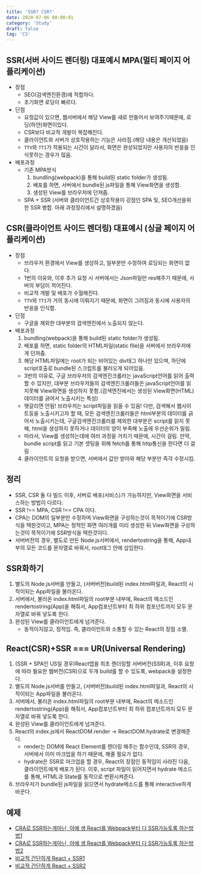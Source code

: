 ```yaml
---
title: 'SSR? CSR?'
date: 2020-07-06 00:00:01
category: 'Study'
draft: false
tag: 'CS'
---
```


## SSR(서버 사이드 렌더링) 대표예시 MPA(멀티 페이지 어플리케이션)

- 장점
  - SEO(검색엔진환경)에 적합하다.
  - 초기화면 로딩이 빠르다.
- 단점
  - 요청값이 있으면, 웹서버에서 해당 View를 새로 만들어서 보여주기때문에, 로딩(하얀)화면이있다.
  - CSR보다 비교적 개발이 복잡해진다.
  - 클라이언트와 서버가 상호작용하는 기능은 사라짐.(해당 내용은 개선되었음)
  * `TTV`와 `TTI`가 적용되는 시간이 달라서, 화면은 완성되었지만 사용자의 반응을 인식못하는 경우가 많음.
- 배포과정
  - 기존 MPA방식
    1. bundling(webpack)을 통해 build된 static folder가 생성됨.
    2. 배포를 하면, 서버에서 bundle된 js파일을 통해 View화면을 생성함.
    3. 생성된 View를 브라우저에 던져줌.
  - SPA + SSR (서버와 클라이언트간 상호작용이 강점인 SPA 및, SEO개선을위한 SSR 병합. 아래 과정정리에서 설명하겠음)

## CSR(클라이언트 사이드 렌더링) 대표예시 (싱글 페이지 어플리케이션)

- 장점
  - 브라우저 환경에서 View를 생성하고, 일부분만 수정하여 로딩되는 화면이 없다.
  - 1번의 이유와, 이후 추가 요청 시 서버에서는 Json파일만 res해주기 때문에, 서버의 부담이 적어진다.
  - 비교적 개발 및 배포가 수월해진다.
  - `TTV`와 `TTI`가 거의 동시에 이뤄지기 때문에, 화면이 그려짐과 동시에 사용자의 반응을 인식함.
- 단점
  - 구글을 제외한 대부분의 검색엔진에서 노출되지 않는다.
- 배포과정
  1. bundling(webpack)을 통해 build된 static folder가 생성됨.
  2. 배포를 하면, static folder의 HTML파일(static file)을 서버에서 브라우저에게 던져줌.
  3. 해당 HTML파일에는 root가 되는 비어있는 div태그 하나만 있으며, 하단에 script호출로 bundle된 스크립트를 불러오게 되어있음.
  - 3번의 이유로, 구글 브라우저의 검색엔진크롤러는 javaScript언어를 읽어 출력할 수 있지만, 대부분 브라우저들의 검색엔진크롤러들은 javaScript언어를 읽지못해 View화면을 생성하지 못함.(검색엔진에서는 생성된 View화면(HTML)데이터를 긁어서 노출시키는 특성)
  - 헷갈리면 안됨! 브라우저는 script파일을 읽을 수 있음! 다만, 검색해서 웹사이트등을 노출시키고자 할 때, 모든 검색엔진크롤러들은 html부분의 데이터를 긁어서 노출시키는데, 구글검색엔진크롤러를 제외한 대부분은 script를 읽지 못해, html을 생성하지 못하거나 데이터의 양이 부족해 노출에 우선순위가 밀림.
  - 따라서, View를 생성하는데에 여러 과정을 거치기 때문에, 시간이 걸림. 만약, bundle script를 읽고 기본 셋팅을 위해 fetch를 통해 http통신을 한다면 더 걸림
  4. 클라이언트의 요청을 받으면, 서버에서 값만 받아와 해당 부분만 즉각 수정시킴.

## 정리

- SSR, CSR 둘 다 빌드 이후, 서버로 배포(서비스)가 가능하지만, View화면을 서비스하는 방법이 다르다.
- SSR !== MPA, CSR !== CPA 이다.
- CPA는 DOM의 일부분만 수정하며 View화면을 구성하는것이 목적이기에 CSR방식을 택한것이고, MPA는 정적인 화면 여러개를 미리 생성한 뒤 View화면을 구성하는것이 목적이기에 SSR방식을 택한것이다.
- 서버버전의 경우, 별도로 만든 Node.js서버에서, rendertostring을 통해, App내부의 모든 코드를 문자열로 바꿔서, root태그 안에 삽입한다.

## SSR화하기

1. 별도의 Node.js서버를 만들고, (서버버전)build된 index.html파일과, React의 시작이되는 App파일을 불러온다.
2. 서버에서, 불러온 index.html파일의 root부분 내부에, React의 메소드인 rendertostring(App)을 해줘서, App컴포넌트부터 최 하위 컴포넌트까지 모두 문자열로 바꿔 넣도록 한다.
3. 완성된 View를 클라이언트에게 넘겨준다.
   - 동적이지않고, 정적임. 즉, 클라이언트와 소통할 수 있는 React의 장점 소멸.

## React(CSR)+SSR === UR(Universal Rendering)

1. (SSR + SPA인 US일 경우)React앱을 최초 렌더링할 서버버전(SSR)과, 이후 요청에 따라 필요한 웹버전(CSR)으로 두개 build를 할 수 있도록, webpack을 설정한다.
2. 별도의 Node.js서버를 만들고, (서버버전)build된 index.html파일과, React의 시작이되는 App파일을 불러온다.
3. 서버에서, 불러온 index.html파일의 root부분 내부에, React의 메소드인 rendertostring(App)을 해줘서, App컴포넌트부터 최 하위 컴포넌트까지 모두 문자열로 바꿔 넣도록 한다.
4. 완성된 View를 클라이언트에게 넘겨준다.
5. React의 index.js에서 ReactDOM.render -> ReactDOM.hydrate로 변경해준다.
   - render는 DOM에 React Element를 렌더링 해주는 함수인데, SSR의 경우, 서버에서 이미 마크업을 하기 때문에, 해줄 필요가 없다.
   - hydrate은 SSR로 마크업을 할 경우, React의 장점인 동적임이 사라진 다음, 클라이언트에게 배포가 된다. 이후, script 파일이 읽어지면서 hydrate 메소드를 통해, HTML과 State를 동적으로 변환시켜준다.
6. 브라우저가 bundle된 js파일을 읽으면서 hydrate메소드를 통해 interactive하게 바꾼다.

## 예제

- [CRA로 SSR하는게아닌, 아예 생 React를 Webpack부터 다 SSR가능토록 하는방법1](https://medium.com/@minoo/)
- [CRA로 SSR하는게아닌, 아예 생 React를 Webpack부터 다 SSR가능토록 하는방법2](next-js-%EC%B2%98%EB%9F%BC-server-side-rendering-%EA%B5%AC%ED%98%84%ED%95%98%EA%B8%B0-7608e82a0ab1)
- [비교적 간단하게 React + SSR1](https://www.josephk.io/react-ssr-from-scratch/)
- [비교적 간단하게 React + SSR2](https://medium.com/@donggyu9410/%EA%B0%80%EC%9E%A5-%EC%89%AC%EC%9A%B4-%EB%B0%A9%EB%B2%95%EC%9C%BC%EB%A1%9C-%EB%A6%AC%EC%95%A1%ED%8A%B8%EC%97%90%EC%84%9C-%EC%84%9C%EB%B2%84%EC%82%AC%EC%9D%B4%EB%93%9C-%EB%A0%8C%EB%8D%94%EB%A7%81-%EC%9D%B4%ED%95%B4%ED%95%98%EA%B8%B0-966702610664)
